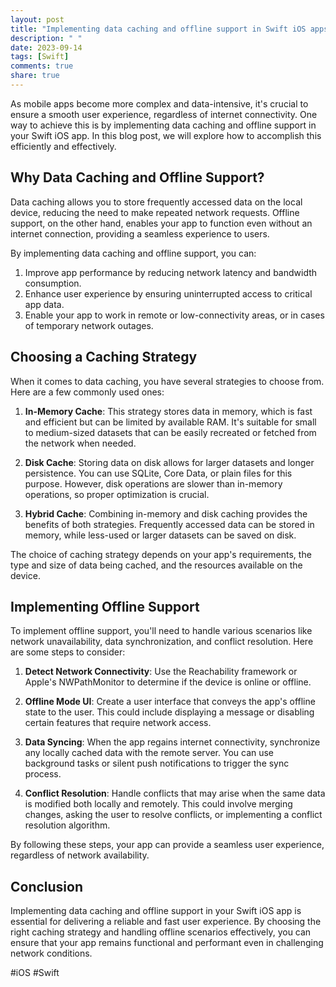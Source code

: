 ```yaml
---
layout: post
title: "Implementing data caching and offline support in Swift iOS apps"
description: " "
date: 2023-09-14
tags: [Swift]
comments: true
share: true
---
```


As mobile apps become more complex and data-intensive, it's crucial to ensure a smooth user experience, regardless of internet connectivity. One way to achieve this is by implementing data caching and offline support in your Swift iOS app. In this blog post, we will explore how to accomplish this efficiently and effectively.

## Why Data Caching and Offline Support?

Data caching allows you to store frequently accessed data on the local device, reducing the need to make repeated network requests. Offline support, on the other hand, enables your app to function even without an internet connection, providing a seamless experience to users.

By implementing data caching and offline support, you can:

1. Improve app performance by reducing network latency and bandwidth consumption.
2. Enhance user experience by ensuring uninterrupted access to critical app data.
3. Enable your app to work in remote or low-connectivity areas, or in cases of temporary network outages.

## Choosing a Caching Strategy

When it comes to data caching, you have several strategies to choose from. Here are a few commonly used ones:

1. **In-Memory Cache**: This strategy stores data in memory, which is fast and efficient but can be limited by available RAM. It's suitable for small to medium-sized datasets that can be easily recreated or fetched from the network when needed.

2. **Disk Cache**: Storing data on disk allows for larger datasets and longer persistence. You can use SQLite, Core Data, or plain files for this purpose. However, disk operations are slower than in-memory operations, so proper optimization is crucial.

3. **Hybrid Cache**: Combining in-memory and disk caching provides the benefits of both strategies. Frequently accessed data can be stored in memory, while less-used or larger datasets can be saved on disk.

The choice of caching strategy depends on your app's requirements, the type and size of data being cached, and the resources available on the device.

## Implementing Offline Support

To implement offline support, you'll need to handle various scenarios like network unavailability, data synchronization, and conflict resolution. Here are some steps to consider:

1. **Detect Network Connectivity**: Use the Reachability framework or Apple's NWPathMonitor to determine if the device is online or offline.

2. **Offline Mode UI**: Create a user interface that conveys the app's offline state to the user. This could include displaying a message or disabling certain features that require network access.

3. **Data Syncing**: When the app regains internet connectivity, synchronize any locally cached data with the remote server. You can use background tasks or silent push notifications to trigger the sync process.

4. **Conflict Resolution**: Handle conflicts that may arise when the same data is modified both locally and remotely. This could involve merging changes, asking the user to resolve conflicts, or implementing a conflict resolution algorithm.

By following these steps, your app can provide a seamless user experience, regardless of network availability.

## Conclusion

Implementing data caching and offline support in your Swift iOS app is essential for delivering a reliable and fast user experience. By choosing the right caching strategy and handling offline scenarios effectively, you can ensure that your app remains functional and performant even in challenging network conditions.

#iOS #Swift
